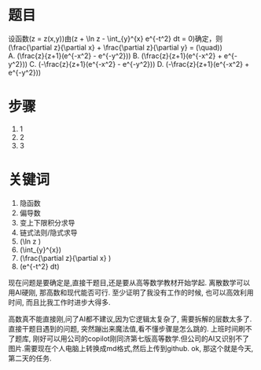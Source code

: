 
# 题目
设函数\(z = z(x,y)\)由\(z + \ln z - \int_{y}^{x} e^{-t^2} dt = 0\)确定，则\(\frac{\partial z}{\partial x} + \frac{\partial z}{\partial y} = (\quad)\)  
A. \(\frac{z}{z+1}(e^{-x^2} - e^{-y^2})\)
B. \(\frac{z}{z+1}(e^{-x^2} + e^{-y^2})\)
C. \(-\frac{z}{z+1}(e^{-x^2} - e^{-y^2})\)
D. \(-\frac{z}{z+1}(e^{-x^2} + e^{-y^2})\)

# 步骤
1. 1
2. 2
3. 3

# 关键词
1. 隐函数
2. 偏导数
3. 变上下限积分求导
4. 链式法则/隐式求导
5. \(\ln z \)
6. \(\int_{y}^{x}\)
7.  \(\frac{\partial z}{\partial x} \)
8.  \(e^{-t^2} dt\)
   
现在问题是要确定是,直接干题目,还是要从高等数学教材开始学起.
离散数学可以用AI硬刚, 那高数和现代能否可行.
至少证明了我没有工作的时候, 也可以高效利用时间, 而且比我工作时进步大得多.

高数真不能直接刚,问了AI都不建议,因为它逻辑太复杂了, 需要拆解的层数太多了.
直接干题目遇到的问题, 突然蹦出来魔法值,看不懂步骤是怎么跳的.
上班时间刷不了题库, 刚好可以用公司的copilot刚同济第七版高等数学.但公司的AI又识别不了图片.需要现在个人电脑上转换成md格式,然后上传到github. ok, 那这个就是今天, 第二天的任务.
